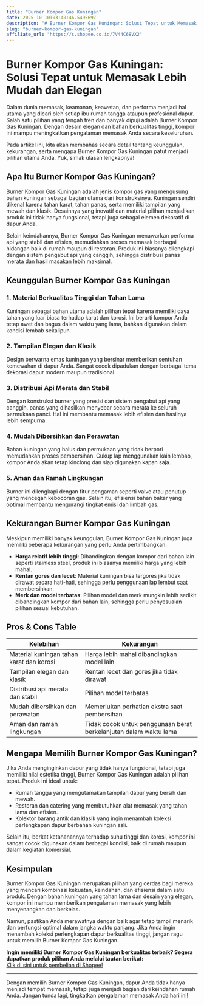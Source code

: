```yaml
---
title: "Burner Kompor Gas Kuningan"
date: 2025-10-10T03:40:46.549569Z
description: "# Burner Kompor Gas Kuningan: Solusi Tepat untuk Memasak Lebih Mudah dan Elegan..."
slug: "burner-kompor-gas-kuningan"
affiliate_url: "https://s.shopee.co.id/7V44C68VX2"
---
```

# Burner Kompor Gas Kuningan: Solusi Tepat untuk Memasak Lebih Mudah dan Elegan

Dalam dunia memasak, keamanan, keawetan, dan performa menjadi hal utama yang dicari oleh setiap ibu rumah tangga ataupun profesional dapur. Salah satu pilihan yang tengah tren dan banyak dipuji adalah Burner Kompor Gas Kuningan. Dengan desain elegan dan bahan berkualitas tinggi, kompor ini mampu meningkatkan pengalaman memasak Anda secara keseluruhan.

Pada artikel ini, kita akan membahas secara detail tentang keunggulan, kekurangan, serta mengapa Burner Kompor Gas Kuningan patut menjadi pilihan utama Anda. Yuk, simak ulasan lengkapnya!

## Apa Itu Burner Kompor Gas Kuningan?

Burner Kompor Gas Kuningan adalah jenis kompor gas yang mengusung bahan kuningan sebagai bagian utama dari konstruksinya. Kuningan sendiri dikenal karena tahan karat, tahan panas, serta memiliki tampilan yang mewah dan klasik. Desainnya yang inovatif dan material pilihan menjadikan produk ini tidak hanya fungsional, tetapi juga sebagai elemen dekoratif di dapur Anda.

Selain keindahannya, Burner Kompor Gas Kuningan menawarkan performa api yang stabil dan efisien, memudahkan proses memasak berbagai hidangan baik di rumah maupun di restoran. Produk ini biasanya dilengkapi dengan sistem pengabut api yang canggih, sehingga distribusi panas merata dan hasil masakan lebih maksimal.

## Keunggulan Burner Kompor Gas Kuningan

### 1. Material Berkualitas Tinggi dan Tahan Lama

Kuningan sebagai bahan utama adalah pilihan tepat karena memiliki daya tahan yang luar biasa terhadap karat dan korosi. Ini berarti kompor Anda tetap awet dan bagus dalam waktu yang lama, bahkan digunakan dalam kondisi lembab sekalipun.

### 2. Tampilan Elegan dan Klasik

Design berwarna emas kuningan yang bersinar memberikan sentuhan kemewahan di dapur Anda. Sangat cocok dipadukan dengan berbagai tema dekorasi dapur modern maupun tradisional.

### 3. Distribusi Api Merata dan Stabil

Dengan konstruksi burner yang presisi dan sistem pengabut api yang canggih, panas yang dihasilkan menyebar secara merata ke seluruh permukaan panci. Hal ini membantu memasak lebih efisien dan hasilnya lebih sempurna.

### 4. Mudah Dibersihkan dan Perawatan

Bahan kuningan yang halus dan permukaan yang tidak berpori memudahkan proses pembersihan. Cukup lap menggunakan kain lembab, kompor Anda akan tetap kinclong dan siap digunakan kapan saja.

### 5. Aman dan Ramah Lingkungan

Burner ini dilengkapi dengan fitur pengaman seperti valve atau penutup yang mencegah kebocoran gas. Selain itu, efisiensi bahan bakar yang optimal membantu mengurangi tingkat emisi dan limbah gas.

## Kekurangan Burner Kompor Gas Kuningan

Meskipun memiliki banyak keunggulan, Burner Kompor Gas Kuningan juga memiliki beberapa kekurangan yang perlu Anda pertimbangkan:

- **Harga relatif lebih tinggi**: Dibandingkan dengan kompor dari bahan lain seperti stainless steel, produk ini biasanya memiliki harga yang lebih mahal.
- **Rentan gores dan lecet**: Material kuningan bisa tergores jika tidak dirawat secara hati-hati, sehingga perlu penggunaan lap lembut saat membersihkan.
- **Merk dan model terbatas**: Pilihan model dan merk mungkin lebih sedikit dibandingkan kompor dari bahan lain, sehingga perlu penyesuaian pilihan sesuai kebutuhan.

## Pros & Cons Table

| Kelebihan                          | Kekurangan                          |
|-------------------------------------|-------------------------------------|
| Material kuningan tahan karat dan korosi | Harga lebih mahal dibandingkan model lain |
| Tampilan elegan dan klasik        | Rentan lecet dan gores jika tidak dirawat    |
| Distribusi api merata dan stabil  | Pilihan model terbatas             |
| Mudah dibersihkan dan perawatan  | Memerlukan perhatian ekstra saat pembersihan|
| Aman dan ramah lingkungan        | Tidak cocok untuk penggunaan berat berkelanjutan dalam waktu lama |

## Mengapa Memilih Burner Kompor Gas Kuningan?

Jika Anda menginginkan dapur yang tidak hanya fungsional, tetapi juga memiliki nilai estetika tinggi, Burner Kompor Gas Kuningan adalah pilihan tepat. Produk ini ideal untuk:

- Rumah tangga yang mengutamakan tampilan dapur yang bersih dan mewah.
- Restoran dan catering yang membutuhkan alat memasak yang tahan lama dan efisien.
- Kolektor barang antik dan klasik yang ingin menambah koleksi perlengkapan dapur berbahan kuningan asli.
  
Selain itu, berkat ketahanannya terhadap suhu tinggi dan korosi, kompor ini sangat cocok digunakan dalam berbagai kondisi, baik di rumah maupun dalam kegiatan komersial.

## Kesimpulan

Burner Kompor Gas Kuningan merupakan pilihan yang cerdas bagi mereka yang mencari kombinasi kekuatan, keindahan, dan efisiensi dalam satu produk. Dengan bahan kuningan yang tahan lama dan desain yang elegan, kompor ini mampu memberikan pengalaman memasak yang lebih menyenangkan dan berkelas.

Namun, pastikan Anda merawatnya dengan baik agar tetap tampil menarik dan berfungsi optimal dalam jangka waktu panjang. Jika Anda ingin menambah koleksi perlengkapan dapur berkualitas tinggi, jangan ragu untuk memilih Burner Kompor Gas Kuningan.

**Ingin memiliki Burner Kompor Gas Kuningan berkualitas terbaik? Segera dapatkan produk pilihan Anda melalui tautan berikut:**  
[Klik di sini untuk pembelian di Shopee!](https://s.shopee.co.id/7V44C68VX2)

---

Dengan memilih Burner Kompor Gas Kuningan, dapur Anda tidak hanya menjadi tempat memasak, tetapi juga menjadi bagian dari keindahan rumah Anda. Jangan tunda lagi, tingkatkan pengalaman memasak Anda hari ini!